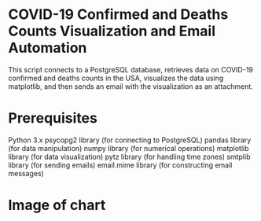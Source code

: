 # COVID-19 Confirmed and Deaths Counts Visualization and Email Automation
This script connects to a PostgreSQL database, retrieves data on COVID-19 confirmed and deaths counts in the USA, visualizes the data using matplotlib, and then sends an email with the visualization as an attachment.

# Prerequisites
Python 3.x
psycopg2 library (for connecting to PostgreSQL)
pandas library (for data manipulation)
numpy library (for numerical operations)
matplotlib library (for data visualization)
pytz library (for handling time zones)
smtplib library (for sending emails)
email.mime library (for constructing email messages)

# Image of chart
